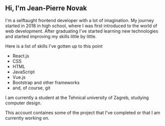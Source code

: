 ## Hi, I'm Jean-Pierre Novak

I'm a selftaught frontend developer with a lot of imagination. My journey started in 2018 in high school, where I was first introduced to the world of web development.
After graduating I've started learning new technologies and started improving my skills little by little.

Here is a list of skills I've gotten up to this point
- React.js
- CSS
- HTML
- JavaScript
- Vue.js
- Bootstrap and other frameworks
- and, of course, git

I am currently a student at the Tehnical university of Zagreb, studying computer design.

This account containes some of the project that I've completed or that I am currently working on. 

<!--
**Zack1808/Zack1808** is a ✨ _special_ ✨ repository because its `README.md` (this file) appears on your GitHub profile.

Here are some ideas to get you started:

- 🔭 I’m currently working on ...
- 🌱 I’m currently learning ...
- 👯 I’m looking to collaborate on ...
- 🤔 I’m looking for help with ...
- 💬 Ask me about ...
- 📫 How to reach me: ...
- 😄 Pronouns: ...
- ⚡ Fun fact: ...
-->
